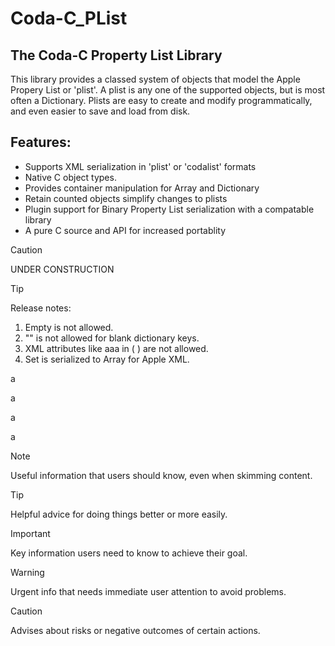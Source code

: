 

# Coda-C_PList

## The Coda-C Property List Library

This library provides a classed system of objects that model the Apple Propery List or 'plist'.
A plist is any one of the supported objects, but is most often a Dictionary.
Plists are easy to create and modify programmatically, and even easier to save and load from disk.

## Features:

* Supports XML serialization in 'plist' or 'codalist' formats
* Native C object types.
* Provides container manipulation for Array and Dictionary
* Retain counted objects simplify changes to plists
* Plugin support for Binary Property List serialization with a compatable library
* A pure C source and API for increased portablity

> [!CAUTION]
> UNDER CONSTRUCTION

> [!TIP]
> Release notes:
> 1. Empty <data> is not allowed.
> 2. "<key/>" is not allowed for blank dictionary keys.
> 3. XML attributes like aaa in ( <true aaa="x" /> ) are not allowed.
> 4. Set is serialized to Array for Apple XML.


a

a

a

a

> [!NOTE]
> Useful information that users should know, even when skimming content.

> [!TIP]
> Helpful advice for doing things better or more easily.

> [!IMPORTANT]
> Key information users need to know to achieve their goal.

> [!WARNING]
> Urgent info that needs immediate user attention to avoid problems.

> [!CAUTION]
> Advises about risks or negative outcomes of certain actions.
